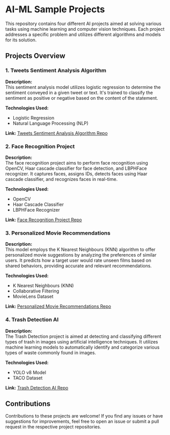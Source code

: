 # AI-ML Sample Projects

This repository contains four different AI projects aimed at solving various tasks using machine learning and computer vision techniques. Each project addresses a specific problem and utilizes different algorithms and models for its solution.

## Projects Overview

### 1. Tweets Sentiment Analysis Algorithm

**Description:**  
This sentiment analysis model utilizes logistic regression to determine the sentiment conveyed in a given tweet or text. It's trained to classify the sentiment as positive or negative based on the content of the statement.

**Technologies Used:**  
- Logistic Regression
- Natural Language Processing (NLP)

**Link:** [Tweets Sentiment Analysis Algorithm Repo](https://github.com/thatdipen/ai-ml-sample/tree/main/comment_sentiment_tendency)

### 2. Face Recognition Project

**Description:**  
The face recognition project aims to perform face recognition using OpenCV, Haar cascade classifier for face detection, and LBPHFace recognizer. It captures faces, assigns IDs, detects faces using Haar cascade classifier, and recognizes faces in real-time.

**Technologies Used:**  
- OpenCV
- Haar Cascade Classifier
- LBPHFace Recognizer

**Link:** [Face Recognition Project Repo](https://github.com/thatdipen/ai-ml-sample/tree/main/face_recognition)

### 3. Personalized Movie Recommendations

**Description:**  
This model employs the K Nearest Neighbours (KNN) algorithm to offer personalized movie suggestions by analyzing the preferences of similar users. It predicts how a target user would rate unseen films based on shared behaviors, providing accurate and relevant recommendations.

**Technologies Used:**  
- K Nearest Neighbours (KNN)
- Collaborative Filtering
- MovieLens Dataset

**Link:** [Personalized Movie Recommendations Repo](https://github.com/thatdipen/ai-ml-sample/tree/main/recommendation_system)

### 4. Trash Detection AI

**Description:**  
The Trash Detection project is aimed at detecting and classifying different types of trash in images using artificial intelligence techniques. It utilizes machine learning models to automatically identify and categorize various types of waste commonly found in images.

**Technologies Used:**  
- YOLO v8 Model
- TACO Dataset

**Link:** [Trash Detection AI Repo](https://github.com/thatdipen/ai-ml-sample/tree/main/trash_detection)

## Contributions

Contributions to these projects are welcome! If you find any issues or have suggestions for improvements, feel free to open an issue or submit a pull request in the respective project repositories.
